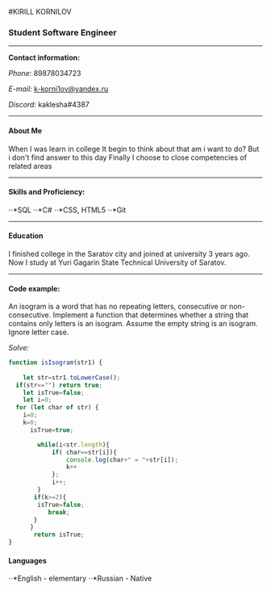 #KIRILL KORNILOV

### Student Software Engineer
---
 __Contact information:__

 *Phone:* 89878034723

 *E-mail:* k-korni1ov@yandex.ru

*Discord:* kaklesha#4387

---

#### About Me

When I was learn in college  It begin to think about that am i want to do? 
But i don't find answer to this day
Finally I choose to close competencies of related areas 

---

#### Skills and Proficiency:

⋅⋅*SQL
⋅⋅*C#
⋅⋅*CSS, HTML5
⋅⋅*Git

---

#### Education

I finished college in the Saratov city
and joined at university 3 years ago.
Now I study at Yuri Gagarin State Technical University of Saratov.

---

#### Code example:

An isogram is a word that has no repeating letters, consecutive or non-consecutive. Implement a function that determines whether a string that contains only letters is an isogram. Assume the empty string is an isogram. Ignore letter case.

*Solve:*

```javascript
function isIsogram(str1) {
  
    let str=str1.toLowerCase();
  if(str=="") return true;
    let isTrue=false;
    let i=0;
  for (let char of str) {
    i=0;
    k=0;
      isTrue=true;

        while(i<str.length){
            if( char==str[i]){            
                console.log(char+" = "+str[i]);
                k++
            };           
            i++;
        }
       if(k>=2){
        isTrue=false;       
           break;
       }
      }        
       return isTrue;
} 
```

#### Languages

⋅⋅*English - elementary 
⋅⋅*Russian - Native
